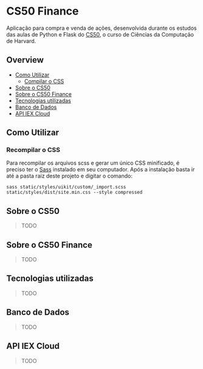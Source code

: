 # CS50 Finance
Aplicação para compra e venda de ações, desenvolvida durante os estudos das aulas
de Python e Flask do [CS50](https://estudarfora.org.br/cursos/cc50/), o curso de Ciências da Computação de Harvard.

## Overview
- [Como Utilizar](#como-utilizar)
  - [Compilar o CSS](#compilar-o-css)
- [Sobre o CS50](#sobre-o-cs50)
- [Sobre o CS50 Finance](#sobre-o-cs50-finance)
- [Tecnologias utilizadas](#tecnologias-utilizadas)
- [Banco de Dados](#banco-de-dados)
- [API IEX Cloud](#api-iex-cloud)

## Como Utilizar

### Recompilar o CSS
Para recompilar os arquivos scss e gerar um único CSS minificado, é preciso ter o [Sass](https://sass-lang.com/install/) instalado em seu computador. Após a instalação basta ir até a pasta raiz deste projeto e digitar o comando:
```
sass static/styles/uikit/custom/_import.scss static/styles/dist/site.min.css --style compressed
```

## Sobre o CS50
> TODO

## Sobre o CS50 Finance
> TODO

## Tecnologias utilizadas
> TODO

## Banco de Dados
> TODO

## API IEX Cloud
> TODO